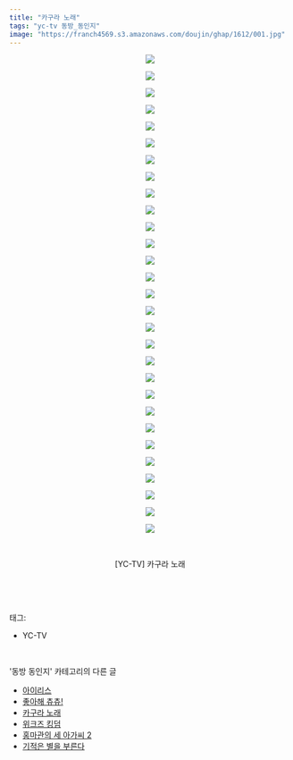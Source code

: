 ```yaml
---
title: "카구라 노래"
tags: "yc-tv 동방_동인지"
image: "https://franch4569.s3.amazonaws.com/doujin/ghap/1612/001.jpg"
---
```

<div class="article">
<p style="text-align: center; clear: none; float: none;"><img src="{{ site.imgserver2 }}/ghap/1612/001.jpg"/></p>
<p style="text-align: center; clear: none; float: none;"><img src="{{ site.imgserver2 }}/ghap/1612/002.jpg"/></p>
<p style="text-align: center; clear: none; float: none;"><img src="{{ site.imgserver2 }}/ghap/1612/003.jpg"/></p>
<p style="text-align: center; clear: none; float: none;"><img src="{{ site.imgserver2 }}/ghap/1612/004.jpg"/></p>
<p style="text-align: center; clear: none; float: none;"><img src="{{ site.imgserver2 }}/ghap/1612/005.jpg"/></p>
<p style="text-align: center; clear: none; float: none;"><img src="{{ site.imgserver2 }}/ghap/1612/006.jpg"/></p>
<p style="text-align: center; clear: none; float: none;"><img src="{{ site.imgserver2 }}/ghap/1612/007.jpg"/></p>
<p style="text-align: center; clear: none; float: none;"><img src="{{ site.imgserver2 }}/ghap/1612/008.jpg"/></p>
<p style="text-align: center; clear: none; float: none;"><img src="{{ site.imgserver2 }}/ghap/1612/009.jpg"/></p>
<p style="text-align: center; clear: none; float: none;"><img src="{{ site.imgserver2 }}/ghap/1612/010.jpg"/></p>
<p style="text-align: center; clear: none; float: none;"><img src="{{ site.imgserver2 }}/ghap/1612/011.jpg"/></p>
<p style="text-align: center; clear: none; float: none;"><img src="{{ site.imgserver2 }}/ghap/1612/012.jpg"/></p>
<p style="text-align: center; clear: none; float: none;"><img src="{{ site.imgserver2 }}/ghap/1612/013.jpg"/></p>
<p style="text-align: center; clear: none; float: none;"><img src="{{ site.imgserver2 }}/ghap/1612/014.jpg"/></p>
<p style="text-align: center; clear: none; float: none;"><img src="{{ site.imgserver2 }}/ghap/1612/015.jpg"/></p>
<p style="text-align: center; clear: none; float: none;"><img src="{{ site.imgserver2 }}/ghap/1612/016.jpg"/></p>
<p style="text-align: center; clear: none; float: none;"><img src="{{ site.imgserver2 }}/ghap/1612/017.jpg"/></p>
<p style="text-align: center; clear: none; float: none;"><img src="{{ site.imgserver2 }}/ghap/1612/018.jpg"/></p>
<p style="text-align: center; clear: none; float: none;"><img src="{{ site.imgserver2 }}/ghap/1612/019.jpg"/></p>
<p style="text-align: center; clear: none; float: none;"><img src="{{ site.imgserver2 }}/ghap/1612/020.jpg"/></p>
<p style="text-align: center; clear: none; float: none;"><img src="{{ site.imgserver2 }}/ghap/1612/021.jpg"/></p>
<p style="text-align: center; clear: none; float: none;"><img src="{{ site.imgserver2 }}/ghap/1612/022.jpg"/></p>
<p style="text-align: center; clear: none; float: none;"><img src="{{ site.imgserver2 }}/ghap/1612/023.jpg"/></p>
<p style="text-align: center; clear: none; float: none;"><img src="{{ site.imgserver2 }}/ghap/1612/024.jpg"/></p>
<p style="text-align: center; clear: none; float: none;"><img src="{{ site.imgserver2 }}/ghap/1612/025.jpg"/></p>
<p style="text-align: center; clear: none; float: none;"><img src="{{ site.imgserver2 }}/ghap/1612/026.jpg"/></p>
<p style="text-align: center; clear: none; float: none;"><img src="{{ site.imgserver2 }}/ghap/1612/027.jpg"/></p>
<p style="text-align: center; clear: none; float: none;"><img src="{{ site.imgserver2 }}/ghap/1612/028.jpg"/></p>
<p style="text-align: center; clear: none; float: none;"><img src="{{ site.imgserver2 }}/ghap/1612/029.jpg"/></p>
<p style="text-align: center; clear: none; float: none;"><br/></p>
<p style="text-align: center; clear: none; float: none;">[YC-TV] 카구라 노래</p>
<p><br/></p>
</div><br/>
<div class="tagTrail">
<p>태그: </p>
<ul>
<li>YC-TV</li>
</ul>
</div><br/>
<div class="another">
<p>'동방 동인지' 카테고리의 다른 글</p>
<ul>
<li><a href="/ghap_1614">아이리스</a></li>
<li><a href="/ghap_1613">좋아해 츄츄!</a></li>
<li><a href="/ghap_1612">카구라 노래</a></li>
<li><a href="/ghap_1611">위크즈 킹덤</a></li>
<li><a href="/ghap_1610">홍마관의 세 아가씨 2</a></li>
<li><a href="/ghap_1609">기적은 별을 부른다</a></li>
</ul>
</div><br/>
<div class="cb_module cb_fluid">
<div class="cb_wrt cb_profile">
</div><!-- commentList close -->
</div><br/>
